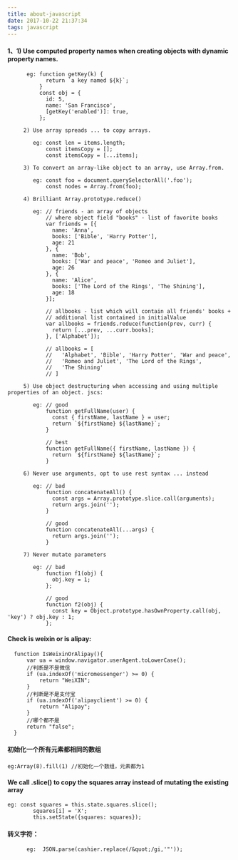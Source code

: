 ```yaml
---
title: about-javascript
date: 2017-10-22 21:37:34
tags: javascript
---
```


#### 1、1) Use computed property names when creating objects with dynamic property names.

          eg: function getKey(k) {
                return `a key named ${k}`;
              }
              const obj = {
                id: 5,
                name: 'San Francisco',
                [getKey('enabled')]: true,
              };

         2) Use array spreads ... to copy arrays.

            eg: const len = items.length;
                const itemsCopy = [];
                const itemsCopy = [...items];

         3) To convert an array-like object to an array, use Array.from.

            eg: const foo = document.querySelectorAll('.foo');
                const nodes = Array.from(foo);

         4) Brilliant Array.prototype.reduce()

            eg: // friends - an array of objects
                // where object field "books" - list of favorite books
                var friends = [{
                  name: 'Anna',
                  books: ['Bible', 'Harry Potter'],
                  age: 21
                }, {
                  name: 'Bob',
                  books: ['War and peace', 'Romeo and Juliet'],
                  age: 26
                }, {
                  name: 'Alice',
                  books: ['The Lord of the Rings', 'The Shining'],
                  age: 18
                }];

                // allbooks - list which will contain all friends' books +
                // additional list contained in initialValue
                var allbooks = friends.reduce(function(prev, curr) {
                  return [...prev, ...curr.books];
                }, ['Alphabet']);

                // allbooks = [
                //   'Alphabet', 'Bible', 'Harry Potter', 'War and peace',
                //   'Romeo and Juliet', 'The Lord of the Rings',
                //   'The Shining'
                // ]

         5) Use object destructuring when accessing and using multiple properties of an object. jscs:

            eg: // good
                function getFullName(user) {
                  const { firstName, lastName } = user;
                  return `${firstName} ${lastName}`;
                }

                // best
                function getFullName({ firstName, lastName }) {
                  return `${firstName} ${lastName}`;
                }

         6) Never use arguments, opt to use rest syntax ... instead

            eg: // bad
                function concatenateAll() {
                  const args = Array.prototype.slice.call(arguments);
                  return args.join('');
                }

                // good
                function concatenateAll(...args) {
                  return args.join('');
                }

         7) Never mutate parameters

            eg: // bad
                function f1(obj) {
                  obj.key = 1;
                };

                // good
                function f2(obj) {
                  const key = Object.prototype.hasOwnProperty.call(obj, 'key') ? obj.key : 1;
                };

#### Check is weixin or is alipay:

      function IsWeixinOrAlipay(){
          var ua = window.navigator.userAgent.toLowerCase();
          //判断是不是微信
          if (ua.indexOf('micromessenger') >= 0) {
              return "WeiXIN";
          }
          //判断是不是支付宝
          if (ua.indexOf('alipayclient') >= 0) {
              return "Alipay";
          }
          //哪个都不是
          return "false";
      }

#### 初始化一个所有元素都相同的数组

    eg:Array(8).fill(1) //初始化一个数组，元素都为1
    
#### We call .slice() to copy the squares array instead of mutating the existing array

    eg: const squares = this.state.squares.slice();
            squares[i] = 'X';
            this.setState({squares: squares});
            
            
#### 转义字符：
          eg:  JSON.parse(cashier.replace(/&quot;/gi,'"'));
